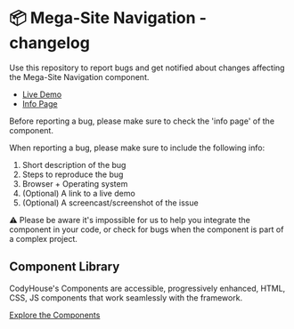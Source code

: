 # 📦 Mega-Site Navigation - changelog

Use this repository to report bugs and get notified about changes affecting the Mega-Site Navigation component.

- [Live Demo](https://codyhouse.co/ds/components/app/mega-site-navigation)
- [Info Page](https://codyhouse.co/ds/components/info/mega-site-navigation)

Before reporting a bug, please make sure to check the 'info page' of the component. 

When reporting a bug, please make sure to include the following info:

1. Short description of the bug
2. Steps to reproduce the bug
3. Browser + Operating system
4. (Optional) A link to a live demo
5. (Optional) A screencast/screenshot of the issue

⚠️ Please be aware it's impossible for us to help you integrate the component in your code, or check for bugs when the component is part of a complex project.

## Component Library

CodyHouse's Components are accessible, progressively enhanced, HTML, CSS, JS components that work seamlessly with the framework.

[Explore the Components](https://codyhouse.co/ds/components)
